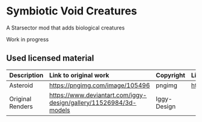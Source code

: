 # Symbiotic Void Creatures

A Starsector mod that adds biological creatures

Work in progress


## Used licensed material

| Description         | Link to original work                                               | Copyright      | License                        |
|:--------------------|:--------------------------------------------------------------------|:---------------|:-------------------------------|
| Asteroid            | <https://pngimg.com/image/105496>                                   |    pngimg      | <https://pngimg.com/license>   |
| Original Renders    | <https://www.deviantart.com/iggy-design/gallery/11526984/3d-models> | Iggy-Design    | <verbal permission via E-Mail> |